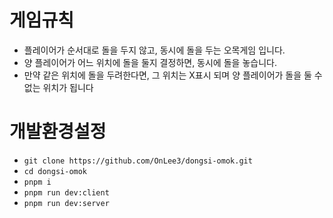 # 게임규칙
- 플레이어가 순서대로 돌을 두지 않고, 동시에 돌을 두는 오목게임 입니다.
- 양 플레이어가 어느 위치에 돌을 둘지 결정하면, 동시에 돌을 놓습니다.
- 만약 같은 위치에 돌을 두려한다면, 그 위치는 X표시 되며 양 플레이어가 돌을 둘 수 없는 위치가 됩니다

# 개발환경설정
- `git clone https://github.com/OnLee3/dongsi-omok.git`
- `cd dongsi-omok`
- `pnpm i`
- `pnpm run dev:client`
- `pnpm run dev:server`

